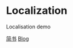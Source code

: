 # Localization
Localisation demo

[简书](http://www.jianshu.com/p/ec7065083a0c)
[Blog](http://st0x8.github.io/2016/05/13/iOS的Internationalization和localization（多语言支持）/)
